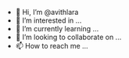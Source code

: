 - 👋 Hi, I’m @avithlara
- 👀 I’m interested in ...
- 🌱 I’m currently learning ...
- 💞️ I’m looking to collaborate on ...
- 📫 How to reach me ...

<!---
avithlara/avithlara is a ✨ special ✨ repository because its `README.md` (this file) appears on your GitHub profile.
You can click the Preview link to take a look at your changes.
--->
